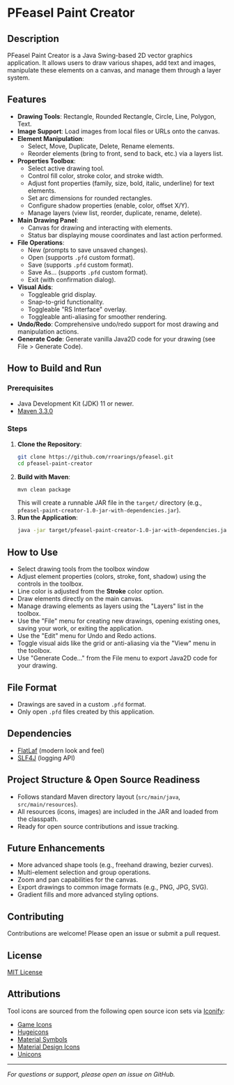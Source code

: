 # PFeasel Paint Creator

## Description
PFeasel Paint Creator is a Java Swing-based 2D vector graphics application. It allows users to draw various shapes, add text and images, manipulate these elements on a canvas, and manage them through a layer system.

## Features
* **Drawing Tools**: Rectangle, Rounded Rectangle, Circle, Line, Polygon, Text.
* **Image Support**: Load images from local files or URLs onto the canvas.
* **Element Manipulation**:
    * Select, Move, Duplicate, Delete, Rename elements.
    * Reorder elements (bring to front, send to back, etc.) via a layers list.
* **Properties Toolbox**:
    * Select active drawing tool.
    * Control fill color, stroke color, and stroke width.
    * Adjust font properties (family, size, bold, italic, underline) for text elements.
    * Set arc dimensions for rounded rectangles.
    * Configure shadow properties (enable, color, offset X/Y).
    * Manage layers (view list, reorder, duplicate, rename, delete).
* **Main Drawing Panel**:
    * Canvas for drawing and interacting with elements.
    * Status bar displaying mouse coordinates and last action performed.
* **File Operations**:
    * New (prompts to save unsaved changes).
    * Open (supports `.pfd` custom format).
    * Save (supports `.pfd` custom format).
    * Save As... (supports `.pfd` custom format).
    * Exit (with confirmation dialog).
* **Visual Aids**:
    * Toggleable grid display.
    * Snap-to-grid functionality.
    * Toggleable "RS Interface" overlay.
    * Toggleable anti-aliasing for smoother rendering.
* **Undo/Redo**: Comprehensive undo/redo support for most drawing and manipulation actions.
* **Generate Code**: Generate vanilla Java2D code for your drawing (see File > Generate Code).

## How to Build and Run

### Prerequisites
* Java Development Kit (JDK) 11 or newer.
* [Maven 3.3.0](https://maven.apache.org/)

### Steps

1. **Clone the Repository**:
    ```bash
    git clone https://github.com/rroarings/pfeasel.git
    cd pfeasel-paint-creator
    ```
2. **Build with Maven**:
    ```bash
    mvn clean package
    ```
    This will create a runnable JAR file in the `target/` directory (e.g., `pfeasel-paint-creator-1.0-jar-with-dependencies.jar`).
3. **Run the Application**:
    ```bash
    java -jar target/pfeasel-paint-creator-1.0-jar-with-dependencies.jar
    ```


## How to Use

* Select drawing tools from the toolbox window
* Adjust element properties (colors, stroke, font, shadow) using the controls in the toolbox.
* Line color is adjusted from the <strong>Stroke</strong> color option.
* Draw elements directly on the main canvas.
* Manage drawing elements as layers using the "Layers" list in the toolbox.
* Use the "File" menu for creating new drawings, opening existing ones, saving your work, or exiting the application.
* Use the "Edit" menu for Undo and Redo actions.
* Toggle visual aids like the grid or anti-aliasing via the "View" menu in the toolbox.
* Use "Generate Code..." from the File menu to export Java2D code for your drawing.

## File Format

* Drawings are saved in a custom `.pfd` format.
* Only open `.pfd` files created by this application.

## Dependencies

* [FlatLaf](https://www.formdev.com/flatlaf/) (modern look and feel)
* [SLF4J](https://www.slf4j.org/) (logging API)

## Project Structure & Open Source Readiness

* Follows standard Maven directory layout (`src/main/java`, `src/main/resources`).
* All resources (icons, images) are included in the JAR and loaded from the classpath.
* Ready for open source contributions and issue tracking.

## Future Enhancements

* More advanced shape tools (e.g., freehand drawing, bezier curves).
* Multi-element selection and group operations.
* Zoom and pan capabilities for the canvas.
* Export drawings to common image formats (e.g., PNG, JPG, SVG).
* Gradient fills and more advanced styling options.

## Contributing

Contributions are welcome! Please open an issue or submit a pull request.

## License

[MIT License](LICENSE)

## Attributions

Tool icons are sourced from the following open source icon sets via [Iconify](https://icon-sets.iconify.design/):

- [Game Icons](https://icon-sets.iconify.design/game-icons/)
- [Hugeicons](https://icon-sets.iconify.design/hugeicons/)
- [Material Symbols](https://icon-sets.iconify.design/material-symbols/)
- [Material Design Icons](https://icon-sets.iconify.design/mdi/)
- [Unicons](https://icon-sets.iconify.design/uil/)

---

*For questions or support, please open an issue on GitHub.*